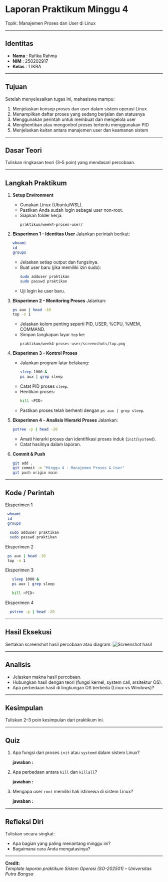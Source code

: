 
# Laporan Praktikum Minggu 4
Topik: Manajemen Proses dan User di Linux

---

## Identitas
- **Nama**  : Rafika Rahma 
- **NIM**   : 250202917
- **Kelas** : 1 IKRA

---

## Tujuan

Setelah menyelesaikan tugas ini, mahasiswa mampu:
1. Menjelaskan konsep proses dan user dalam sistem operasi Linux  
2. Menampilkan daftar proses yang sedang berjalan dan statusnya 
3. Menggunakan perintah untuk membuat dan mengelola user
4. Menghentikan atau mengontrol proses tertentu menggunakan PID 
5. Menjelaskan kaitan antara manajemen user dan keamanan sistem
   
---

## Dasar Teori
Tuliskan ringkasan teori (3–5 poin) yang mendasari percobaan.

---

## Langkah Praktikum
1. **Setup Environment**
   - Gunakan Linux (Ubuntu/WSL).  
   - Pastikan Anda sudah login sebagai user non-root.  
   - Siapkan folder kerja:
     ```
     praktikum/week4-proses-user/
     ```

2. **Eksperimen 1 – Identitas User**
   Jalankan perintah berikut:
   ```bash
   whoami
   id
   groups
   ```
   - Jelaskan setiap output dan fungsinya.  
   - Buat user baru (jika memiliki izin sudo):
     ```bash
     sudo adduser praktikan
     sudo passwd praktikan
     ```
   - Uji login ke user baru.

3. **Eksperimen 2 – Monitoring Proses**
   Jalankan:
   ```bash
   ps aux | head -10
   top -n 1
   ```
   - Jelaskan kolom penting seperti PID, USER, %CPU, %MEM, COMMAND.  
   - Simpan tangkapan layar `top` ke:
     ```
     praktikum/week4-proses-user/screenshots/top.png
     ```

4. **Eksperimen 3 – Kontrol Proses**
   - Jalankan program latar belakang:
     ```bash
     sleep 1000 &
     ps aux | grep sleep
     ```
   - Catat PID proses `sleep`.  
   - Hentikan proses:
     ```bash
     kill <PID>
     ```
   - Pastikan proses telah berhenti dengan `ps aux | grep sleep`.

5. **Eksperimen 4 – Analisis Hierarki Proses**
   Jalankan:
   ```bash
   pstree -p | head -20
   ```
   - Amati hierarki proses dan identifikasi proses induk (`init`/`systemd`).  
   - Catat hasilnya dalam laporan.

6. **Commit & Push**
   ```bash
   git add .
   git commit -m "Minggu 4 - Manajemen Proses & User"
   git push origin main
   ```

---

## Kode / Perintah
Eksperimen 1
  ```bash
   whoami
   id
   groups
  ```

   ```bash
     sudo adduser praktikan
     sudo passwd praktikan
   ```

Eksperimen 2

  ```bash
   ps aux | head -10
   top -n 1
  ```

Eksperimen 3

  ```bash
     sleep 1000 &
     ps aux | grep sleep
  ```

  ```bash
     kill <PID>
  ```

Eksperimen 4

 ```bash
   pstree -p | head -20
 ```

---

## Hasil Eksekusi
Sertakan screenshot hasil percobaan atau diagram:
![Screenshot hasil](screenshots/example.png)

---

## Analisis
- Jelaskan makna hasil percobaan.  
- Hubungkan hasil dengan teori (fungsi kernel, system call, arsitektur OS).  
- Apa perbedaan hasil di lingkungan OS berbeda (Linux vs Windows)?  

---

## Kesimpulan
Tuliskan 2–3 poin kesimpulan dari praktikum ini.

---

## Quiz
1. Apa fungsi dari proses `init` atau `systemd` dalam sistem Linux?

   **jawaban :**
3. Apa perbedaan antara `kill` dan `killall`?

   **jawaban :**
5. Mengapa user `root` memiliki hak istimewa di sistem Linux?

   **jawaban :**

---

## Refleksi Diri
Tuliskan secara singkat:
- Apa bagian yang paling menantang minggu ini?  
- Bagaimana cara Anda mengatasinya?  

---

**Credit:**  
_Template laporan praktikum Sistem Operasi (SO-202501) – Universitas Putra Bangsa_
